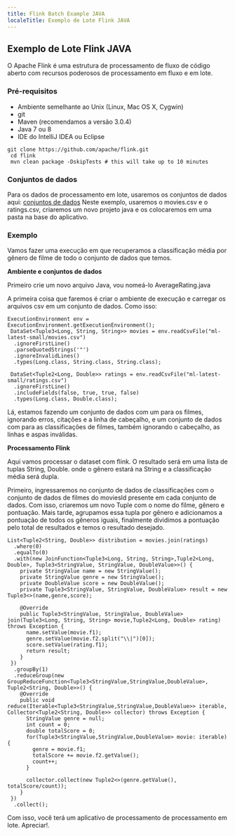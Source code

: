 ```yaml
---
title: Flink Batch Example JAVA
localeTitle: Exemplo de Lote Flink JAVA
---
```

## Exemplo de Lote Flink JAVA

O Apache Flink é uma estrutura de processamento de fluxo de código aberto com recursos poderosos de processamento em fluxo e em lote.

### Pré-requisitos

*   Ambiente semelhante ao Unix (Linux, Mac OS X, Cygwin)
*   git
*   Maven (recomendamos a versão 3.0.4)
*   Java 7 ou 8
*   IDE do IntelliJ IDEA ou Eclipse
```
git clone https://github.com/apache/flink.git 
 cd flink 
 mvn clean package -DskipTests # this will take up to 10 minutes 
```

### Conjuntos de dados

Para os dados de processamento em lote, usaremos os conjuntos de dados aqui: [conjuntos de dados](http://files.grouplens.org/datasets/movielens/ml-latest-small.zip) Neste exemplo, usaremos o movies.csv e o ratings.csv, criaremos um novo projeto java e os colocaremos em uma pasta na base do aplicativo.

### Exemplo

Vamos fazer uma execução em que recuperamos a classificação média por gênero de filme de todo o conjunto de dados que temos.

**Ambiente e conjuntos de dados**

Primeiro crie um novo arquivo Java, vou nomeá-lo AverageRating.java

A primeira coisa que faremos é criar o ambiente de execução e carregar os arquivos csv em um conjunto de dados. Como isso:
```
ExecutionEnvironment env = ExecutionEnvironment.getExecutionEnvironment(); 
 DataSet<Tuple3<Long, String, String>> movies = env.readCsvFile("ml-latest-small/movies.csv") 
  .ignoreFirstLine() 
  .parseQuotedStrings('"') 
  .ignoreInvalidLines() 
  .types(Long.class, String.class, String.class); 
 
 DataSet<Tuple2<Long, Double>> ratings = env.readCsvFile("ml-latest-small/ratings.csv") 
  .ignoreFirstLine() 
  .includeFields(false, true, true, false) 
  .types(Long.class, Double.class); 
```

Lá, estamos fazendo um conjunto de dados com um para os filmes, ignorando erros, citações e a linha de cabeçalho, e um conjunto de dados com para as classificações de filmes, também ignorando o cabeçalho, as linhas e aspas inválidas.

**Processamento Flink**

Aqui vamos processar o dataset com flink. O resultado será em uma lista de tuplas String, Double. onde o gênero estará na String e a classificação média será dupla.

Primeiro, ingressaremos no conjunto de dados de classificações com o conjunto de dados de filmes do moviesId presente em cada conjunto de dados. Com isso, criaremos um novo Tuple com o nome do filme, gênero e pontuação. Mais tarde, agrupamos essa tupla por gênero e adicionamos a pontuação de todos os gêneros iguais, finalmente dividimos a pontuação pelo total de resultados e temos o resultado desejado.
```
List<Tuple2<String, Double>> distribution = movies.join(ratings) 
  .where(0) 
  .equalTo(0) 
  .with(new JoinFunction<Tuple3<Long, String, String>,Tuple2<Long, Double>, Tuple3<StringValue, StringValue, DoubleValue>>() { 
    private StringValue name = new StringValue(); 
    private StringValue genre = new StringValue(); 
    private DoubleValue score = new DoubleValue(); 
    private Tuple3<StringValue, StringValue, DoubleValue> result = new Tuple3<>(name,genre,score); 
 
    @Override 
    public Tuple3<StringValue, StringValue, DoubleValue> join(Tuple3<Long, String, String> movie,Tuple2<Long, Double> rating) throws Exception { 
      name.setValue(movie.f1); 
      genre.setValue(movie.f2.split("\\|")[0]); 
      score.setValue(rating.f1); 
      return result; 
    } 
 }) 
  .groupBy(1) 
  .reduceGroup(new GroupReduceFunction<Tuple3<StringValue,StringValue,DoubleValue>, Tuple2<String, Double>>() { 
    @Override 
    public void reduce(Iterable<Tuple3<StringValue,StringValue,DoubleValue>> iterable, Collector<Tuple2<String, Double>> collector) throws Exception { 
      StringValue genre = null; 
      int count = 0; 
      double totalScore = 0; 
      for(Tuple3<StringValue,StringValue,DoubleValue> movie: iterable){ 
        genre = movie.f1; 
        totalScore += movie.f2.getValue(); 
        count++; 
      } 
 
      collector.collect(new Tuple2<>(genre.getValue(), totalScore/count)); 
    } 
 }) 
  .collect(); 
```

Com isso, você terá um aplicativo de processamento de processamento em lote. Apreciar!.